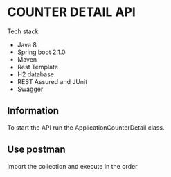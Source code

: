 # COUNTER DETAIL API

Tech stack

* Java 8
* Spring boot 2.1.0
* Maven
* Rest Template
* H2 database
* REST Assured and JUnit
* Swagger


## Information

To start the API run the ApplicationCounterDetail class.

## Use postman

Import the collection and execute in the order

	

